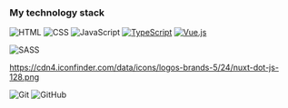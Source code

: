 <!-- ### Hi there 👋 -->

<!--
**Sty1ist/Sty1ist** is a ✨ _special_ ✨ repository because its `README.md` (this file) appears on your GitHub profile.

Here are some ideas to get you started:

- 🔭 I’m currently working on ...
- 🌱 I’m currently learning ...
- 👯 I’m looking to collaborate on ...
- 🤔 I’m looking for help with ...
- 💬 Ask me about ...
- 📫 How to reach me: ...
- 😄 Pronouns: ...
- ⚡ Fun fact: ...
-->



### My technology stack


 
![HTML](https://img.shields.io/badge/HTML5-E34F26?style=for-the-badge&logo=html5&logoColor=white)
![CSS](https://img.shields.io/badge/CSS3-1572B6?style=for-the-badge&logo=css3&logoColor=white)
![JavaScript](https://img.shields.io/badge/JavaScript-323330?style=for-the-badge&logo=javascript&logoColor=F7DF1E)
[![TypeScript](https://img.shields.io/badge/-TypeScript-007ACC?style=for-the-badge&logo=typescript&logoColor=ffffff)](https://www.typescriptlang.org)
[![Vue.js](https://img.shields.io/badge/-Vue.js-4FC08D?style=for-the-badge&logo=vue.js&logoColor=ffffff)](https://vuejs.org)

<!-- ![SASS](https://img.shields.io/badge/Sass-CC6699?style=for-the-badge&logo=sass&logoColor=white) -->
![SASS](https://cdn4.iconfinder.com/data/icons/logos-brands-5/24/nuxt-dot-js-128.png)

<!-- ![Bootstrap](https://img.shields.io/badge/Bootstrap-563D7C?style=for-the-badge&logo=bootstrap&logoColor=white) -->
https://cdn4.iconfinder.com/data/icons/logos-brands-5/24/nuxt-dot-js-128.png
<!-- ![Gulp](https://img.shields.io/badge/-Gulp-333?style=for-the-badge&logo=Gulp)   -->
![Git](https://img.shields.io/badge/-Git-333?style=for-the-badge&logo=Git)
![GitHub](https://img.shields.io/badge/-GitHub-333?style=for-the-badge&logo=GitHub)
